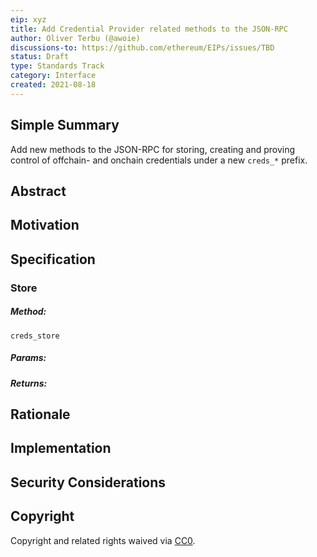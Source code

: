 ```yaml
---
eip: xyz
title: Add Credential Provider related methods to the JSON-RPC
author: Oliver Terbu (@awoie)
discussions-to: https://github.com/ethereum/EIPs/issues/TBD
status: Draft
type: Standards Track
category: Interface
created: 2021-08-18
---
```


<!--You can leave these HTML comments in your merged EIP and delete the visible duplicate text guides, they will not appear and may be helpful to refer to if you edit it again. This is the suggested template for new EIPs. Note that an EIP number will be assigned by an editor. When opening a pull request to submit your EIP, please use an abbreviated title in the filename, `eip-draft_title_abbrev.md`. The title should be 44 characters or less.-->

## Simple Summary
<!--"If you can't explain it simply, you don't understand it well enough." Provide a simplified and layman-accessible explanation of the EIP.-->
Add new methods to the JSON-RPC for storing, creating and proving control of offchain- and onchain credentials under a new `creds_*` prefix.

## Abstract
<!--A short (~200 word) description of the technical issue being addressed.-->

<!-- example copied from eip2844
This EIP describes five new methods to add to the JSON-RPC that enables wallets to support *Decentralized Identifiers* (DIDs) as well as *JSON Object Signing and Encryption* (JOSE) and *CBOR Object Signing and Encryption* (COSE). These standards enables wallets to support data decryption as well as authenticated data, both in standard formats using JOSE and COSE. With these new methods apps can request the DID from a users wallet, from which a DID document can be resolved. The DID document contains public keys that can be used for encryption and signature verification. This enables Alice to discover Bobs public keys by only knowing Bobs DID. This EIP does not enforce the user of any particular DID method or JOSE/COSE algorithms, wallets are free to implement these however they wish.
-->

## Motivation
<!--The motivation is critical for EIPs that want to change the Ethereum protocol. It should clearly explain why the existing protocol specification is inadequate to address the problem that the EIP solves. EIP submissions without sufficient motivation may be rejected outright.-->

<!-- example copied from eip2844
There has been one main previous effort ([#130](https://github.com/ethereum/EIPs/issues/130), [#1098](https://github.com/ethereum/EIPs/pull/1098)) to add decryption to Ethereum wallets in a standard way. This previous approach used a non standard way to encode and represent data encrypted using `x25519-xsalsa20-poly1305`. While this approach does provide a functional way to add encryption support to wallets, it does not take into account similar work that has gone into standardizing the way encrypted data is represented, namely using [JOSE](https://datatracker.ietf.org/wg/jose/documents/) and [COSE](https://datatracker.ietf.org/wg/cose/documents/). Both of these are standards from IETF for representing signed and encrypted objects. Another shortcoming of the previous approach is that it's impossible to retrieve the `x25519` public key from another user if only an Ethereum address is known. Public key discoverability is at the core of the work that is happening with the [W3C DID standard](https://w3c.github.io/did-core), where given a DID a document which contains public keys can always be discovered. Implementations of this standard already exist and are adopted within the Ethereum community, e.g. [`did:ethr`](https://github.com/decentralized-identity/ethr-did-resolver/) and [`did:3`](https://github.com/3box/3id-resolver). Interoperability between JOSE/COSE and DIDs [already exists](https://github.com/decentralized-identity/did-jwt), and work is being done to [strengthen it](https://github.com/decentralized-identity/did-jose-extensions). Adding support for JOSE/COSE and DIDs will enable Ethereum wallets to support a wide range of new use cases such as more traditional authentication using JWTs, as well as new emerging technologies such as [Secure Data Stores](https://identity.foundation/secure-data-store/) and [encrypted data in IPFS](https://github.com/ipld/specs/pull/269).
-->

## Specification
<!-- example copied from eip2844
Five new JSON-RPC methods are specified under the new `did_*` prefix.
-->

### Store

<!-- example copied from eip2844
Authenticate the current rpc connection to the DID methods.

Prompt the user to give permission to the current connection to access the user DID and the given `paths`.
-->

##### Method: 

`creds_store`

##### Params:

<!-- example copied from eip2844
* `paths` - an array of strings
-->

##### Returns:

<!-- example copied from eip2844
* `did` - the DID which authentication was given for
* `paths` - the paths which was given permission for
-->

## Rationale
<!--The rationale fleshes out the specification by describing what motivated the design and why particular design decisions were made. It should describe alternate designs that were considered and related work, e.g. how the feature is supported in other languages. The rationale may also provide evidence of consensus within the community, and should discuss important objections or concerns raised during discussion.-->

<!-- example copied from eip2844
This EIP chooses to rely on DIDs and JOSE/COSE since there is already support for these standards in many places, by current systems and new systems. While most systems today rely on JOSE, support for COSE is also specified because it has growing support due to it's compact encoding of data. By using DIDs and JOSE/COSE wallet implementers can also choose which signing and encryption algorithms that they want to support, since these formats are faily agnostic to specific crypto implementations.

### Permission system

A simple permission system is proposed where clients can request permissions though path prefixes, e.g. `/some/permission`. When decryption of a JWE/CWE is requested the wallet should check if the decrypted payload contains a `paths` property. If this property doesn't exist the user may be prompted to confirm that the given rpc connection (app) is allowed to read the decrypted data. If the `paths` property is present in the decrypted data it should contain an array of string paths. If one of the these path prefixes matches with one of the path prefixes the user has already granted permission for then decryption should happen automatically without any user confirmation.

This simple permission system was inspired by some previous comments ([1](https://github.com/ethereum/EIPs/issues/130#issuecomment-329770999), [2](https://medium.com/@wighawag/3-proposals-for-making-web3-a-better-experience-974f97765700)) but avoids data lock in around origins.
-->

## Implementation
<!--The implementations must be completed before any EIP is given status "Final", but it need not be completed before the EIP is accepted. While there is merit to the approach of reaching consensus on the specification and rationale before writing code, the principle of "rough consensus and running code" is still useful when it comes to resolving many discussions of API details.-->

<!-- example copied from eip2844
[IdentityWallet](https://github.com/3box/identity-wallet-js/): A partial implementation of the `did_*` methods using the 3ID DID.

[js-did](https://github.com/ceramicnetwork/js-did): A small library which consumes the `did_*` methods.

[MinimalCipher](https://github.com/digitalbazaar/minimal-cipher): An implementation of DID related encryption for JWE.
-->

## Security Considerations
<!--All EIPs must contain a section that discusses the security implications/considerations relevant to the proposed change. Include information that might be important for security discussions, surfaces risks and can be used throughout the life cycle of the proposal. E.g. include security-relevant design decisions, concerns, important discussions, implementation-specific guidance and pitfalls, an outline of threats and risks and how they are being addressed. EIP submissions missing the "Security Considerations" section will be rejected. An EIP cannot proceed to status "Final" without a Security Considerations discussion deemed sufficient by the reviewers.-->

<!-- example copied from eip2844
Both JOSE/COSE and DIDs are standards that have gone though a lot of scrutiny. Their security will not be considered in this document. In the specification section, recommendations are given for which algorithms to use. For signatures `secp256k1` is already used by ethereum and for decryption `xchacha20poly1305` is widely available, very performant, and already used in TLS.

The main security consideration of this EIP is the suggested permission system. Here various threat models could be considered. However, this EIP does not go into details about how it should work other than suggesting an approach. In the end it is up to wallet implementations to choose how to ask their users for consent.
-->
## Copyright
Copyright and related rights waived via [CC0](https://creativecommons.org/publicdomain/zero/1.0/).